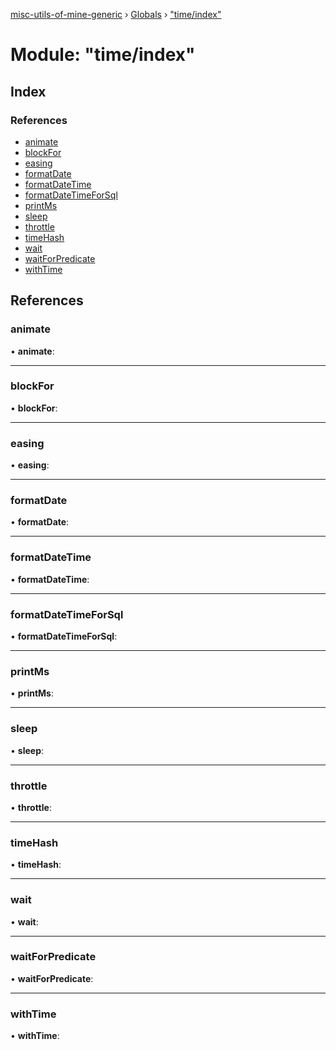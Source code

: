 [misc-utils-of-mine-generic](../README.md) › [Globals](../globals.md) › ["time/index"](_time_index_.md)

# Module: "time/index"

## Index

### References

* [animate](_time_index_.md#animate)
* [blockFor](_time_index_.md#blockfor)
* [easing](_time_index_.md#easing)
* [formatDate](_time_index_.md#formatdate)
* [formatDateTime](_time_index_.md#formatdatetime)
* [formatDateTimeForSql](_time_index_.md#formatdatetimeforsql)
* [printMs](_time_index_.md#printms)
* [sleep](_time_index_.md#sleep)
* [throttle](_time_index_.md#throttle)
* [timeHash](_time_index_.md#timehash)
* [wait](_time_index_.md#wait)
* [waitForPredicate](_time_index_.md#waitforpredicate)
* [withTime](_time_index_.md#withtime)

## References

###  animate

• **animate**:

___

###  blockFor

• **blockFor**:

___

###  easing

• **easing**:

___

###  formatDate

• **formatDate**:

___

###  formatDateTime

• **formatDateTime**:

___

###  formatDateTimeForSql

• **formatDateTimeForSql**:

___

###  printMs

• **printMs**:

___

###  sleep

• **sleep**:

___

###  throttle

• **throttle**:

___

###  timeHash

• **timeHash**:

___

###  wait

• **wait**:

___

###  waitForPredicate

• **waitForPredicate**:

___

###  withTime

• **withTime**:
